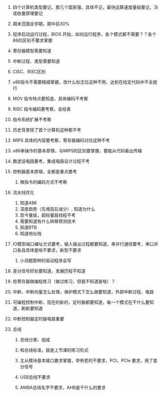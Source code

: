 1. 四个计算机类型要记，那几个国家强，具体不记，最快运算速度量级要记，冯诺依曼原理要记

2. 期末范围全学期，期中前30%

3. 程序启动运行过程，BIOS 开始，如何运行程序，各个模式都不需要？？各个86的区别不要求掌握

4. 寄存器模型需要知道

5. 中断过程、类型需要知道

6. CISC、RISC区别

7. x86指令不需要精细掌握，改什么标志位这种不用，达到在给定代码中不全就行

8. MOV 指令特点要知道，具体编码不考察

9. RISC 指令编码要考察，会给表

10. 指令系统扩展不考察

11. 历史背景除了首个计算机这种都不考

12. MIPS 具体的内容要考察，寄存器编码对应这种不考

13. x86串操作的基本原理，与MIPS的区别要掌握，要能从代码看出传输

14. 数逻设电路要考，集成电路设计过程不考

15. 控制器基本原理，全都是重点要考
    1. 微指令的编码方式不考察

16. 流水线优化
    1. 知道486
    2. 深度趋势（先增高后减少）, 知道为什么
    3. 现今量级，超标量超线程不考
    4. 需要知道有什么转移预测技术
    5. 知道BTB
    6. 知道地址栈

17. IO模型端口编址方式要考，输入输出过程都要知道，串并行通信要考，串口并口各自具体是啥不要求，新型不要求
    1. 小测题那种的驱动程序会写

18. 差分信号好处要知道，发展历程不知道

19. 给寄存器做编程练习（做过练习，但我不知道是啥）？

20. 中断、中断向量怎么处理，保护模式下怎么做要知道，外部中断过程、电路

21. 可编程控制中断、现在的新的、定时器都要知道，每一个模式在干什么要知道，刷新要知道

22. 中断控制器定时器电路重要

23. 总线

    1. 总线分类、组成
    2. 和总线标准，就是上节课的练习形式
    3. 主从模块基本接口要求掌握，举例老的不要求，PCI，PCIe 要求，用了差分信号
    4. USB总线不要求

    1. AMBA总线名字不要求，AHB是干什么的要求